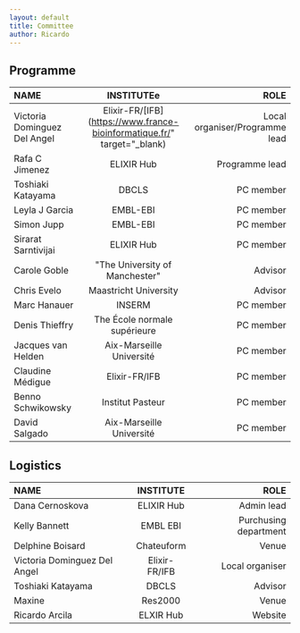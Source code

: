 ```yaml
---
layout: default
title: Committee
author: Ricardo
---
```

## Programme

**NAME**|**INSTITUTEe**|**ROLE**
:-----|:-----:|-----:
Victoria Dominguez Del Angel|Elixir-FR/[IFB](https://www.france-bioinformatique.fr/" target="_blank)|Local organiser/Programme lead
Rafa C Jimenez|ELIXIR Hub|Programme lead
Toshiaki Katayama|DBCLS|PC member
Leyla J Garcia|EMBL-EBI|PC member
Simon Jupp|EMBL-EBI|PC member
Sirarat Sarntivijai|ELIXIR Hub|PC member
Carole Goble|"The University of Manchester"|Advisor
Chris Evelo|Maastricht University|Advisor
Marc Hanauer|INSERM|PC member
Denis Thieffry|The École normale supérieure|PC member
Jacques van Helden|Aix-Marseille Université|PC member
Claudine Médigue|Elixir-FR/IFB|PC member
Benno Schwikowsky|Institut Pasteur|PC member
David Salgado|Aix-Marseille Université|PC member

## Logistics

**NAME**|**INSTITUTE**|**ROLE**
:-----|:-----:|-----:
Dana Cernoskova|ELIXIR Hub|Admin lead
Kelly Bannett|EMBL EBI|Purchusing department
Delphine Boisard|Chateuform|Venue
Victoria Dominguez Del Angel|Elixir-FR/IFB|Local organiser
Toshiaki Katayama|DBCLS|Advisor
Maxine|Res2000|Venue
Ricardo Arcila|ELXIR Hub|Website


